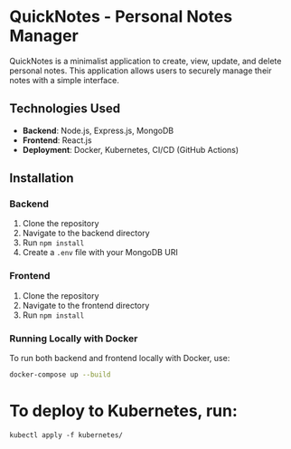 # QuickNotes - Personal Notes Manager

QuickNotes is a minimalist application to create, view, update, and delete personal notes. This application allows users to securely manage their notes with a simple interface.

## Technologies Used

- **Backend**: Node.js, Express.js, MongoDB
- **Frontend**: React.js
- **Deployment**: Docker, Kubernetes, CI/CD (GitHub Actions)

## Installation

### Backend

1. Clone the repository
2. Navigate to the backend directory
3. Run `npm install`
4. Create a `.env` file with your MongoDB URI

### Frontend

1. Clone the repository
2. Navigate to the frontend directory
3. Run `npm install`

### Running Locally with Docker

To run both backend and frontend locally with Docker, use:

```bash
docker-compose up --build
```

# To deploy to Kubernetes, run:
```
kubectl apply -f kubernetes/
```